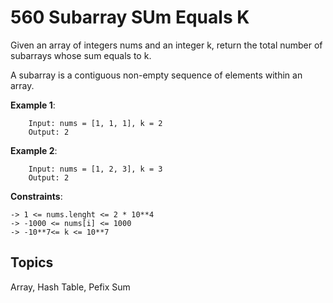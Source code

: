 # 560 Subarray SUm Equals K

Given an array of integers nums and an integer k, return the total number 
of subarrays whose sum equals to k.

A subarray is a contiguous non-empty sequence of elements within an array.


**Example 1**:
```code
    Input: nums = [1, 1, 1], k = 2
    Output: 2
```

**Example 2**:
```code
    Input: nums = [1, 2, 3], k = 3
    Output: 2
```

**Constraints**:
```code
-> 1 <= nums.lenght <= 2 * 10**4
-> -1000 <= nums[i] <= 1000 
-> -10**7<= k <= 10**7
```

## Topics
Array, Hash Table, Pefix Sum

